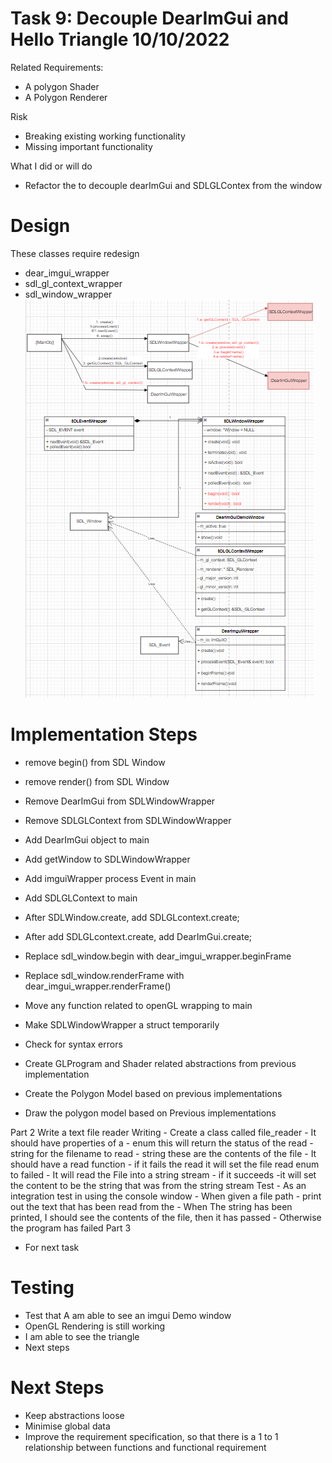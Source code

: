 # Task 9: Decouple DearImGui and Hello Triangle 10/10/2022

Related Requirements:
- A polygon Shader
- A Polygon Renderer

Risk
 - Breaking existing working functionality
 - Missing important functionality

What I did or will do
- Refactor the to decouple dearImGui and SDLGLContex from the window

# Design
These classes require redesign
- dear_imgui_wrapper
- sdl_gl_context_wrapper
- sdl_window_wrapper
![redesign](Redesign.png)


# Implementation Steps
- remove begin() from SDL Window
- remove render() from SDL Window
- Remove DearImGui from SDLWindowWrapper
- Remove SDLGLContext from SDLWindowWrapper
- Add DearImGui object to main
- Add getWindow to SDLWindowWrapper
- Add imguiWrapper process Event in main
- Add SDLGLContext to main
- After SDLWindow.create, add SDLGLcontext.create;
- After add SDLGLcontext.create, add DearImGui.create;
- Replace sdl_window.begin with dear_imgui_wrapper.beginFrame
- Replace sdl_window.renderFrame with dear_imgui_wrapper.renderFrame()
- Move any function related to openGL wrapping to main
- Make SDLWindowWrapper a struct temporarily


- Check for syntax errors
- Create GLProgram and Shader related abstractions from previous implementation
- Create the Polygon Model based on previous implementations
- Draw the polygon model based on Previous implementations

Part 2 
Write a text file reader
    Writing
    - Create a class called file_reader
    - It should have properties of a 
        - enum this will return the status of the read
        - string for the filename to read
        - string these are the contents of the file
    - It should have a read function
        - if it fails the read it will set the file read enum to failed
            - It will read the File into a string stream
        - if it succeeds
            -it will set the content to be the string that was from the string stream 
    Test
    - As an integration test in using the console window
        - When given a file path
        - print out the text that has been read from the
        - When The string has been printed, I should see the contents of the file, then it has passed
        - Otherwise the program has failed
Part 3
- For next task
<!-- - Create a directory for shaders

- Create a shader called 
    - polygon_position_color.vert
    - polygon_position_color.frag
- Write the vertex shader in the text file
For each vertexIt will
    - Send the color to the fragment shader
    - Sent transform the vector with the uniform matrix
- Write the fragment shader in a text File
    - Output the color that was given to it immediately
It's properties are
- Vertex Data: Vec3 position, Vec3 color
- Uniform Data: viewMatrix: 
- Check that I am able to get the exact text of the fragment Shader when I load it from a file. -->

# Testing
- Test that A am able to see an imgui Demo window
- OpenGL Rendering is still working
- I am able to see the triangle
- Next steps

# Next Steps
- Keep abstractions loose
- Minimise global data
- Improve the requirement specification, so that there is a 1 to 1 relationship between functions and functional requirement